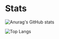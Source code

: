 <!--
**AlainMinhNguyen/AlainMinhNguyen** is a ✨ _special_ ✨ repository because its `README.md` (this file) appears on your GitHub profile.

Here are some ideas to get you started:

- 🔭 I’m currently working on ...
- 🌱 I’m currently learning ...
- 👯 I’m looking to collaborate on ...
- 🤔 I’m looking for help with ...
- 💬 Ask me about ...
- 📫 How to reach me: ...
- 😄 Pronouns: ...
- ⚡ Fun fact: ...
-->

# Stats

![Anurag's GitHub stats](https://github-readme-stats.vercel.app/api?username=AlainMinhNguyen&show_icons=true&theme=tokyonight)

![Top Langs](https://github-readme-stats.vercel.app/api/top-langs/?username=AlainMinhNguyen&layout=demo)
